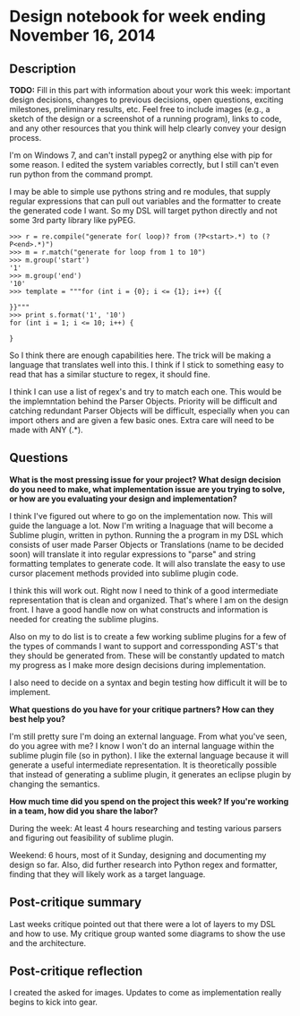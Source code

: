 # Design notebook for week ending November 16, 2014

## Description

**TODO:** Fill in this part with information about your work this week:
important design decisions, changes to previous decisions, open questions,
exciting milestones, preliminary results, etc. Feel free to include images
(e.g., a sketch of the design or a screenshot of a running program), links to
code, and any other resources that you think will help clearly convey your
design process.

I'm on Windows 7, and can't install pypeg2 or anything else with pip for some reason. I edited the system variables correctly, but I still can't even run python from the command prompt.

I may be able to simple use pythons string and re modules, that supply regular expressions that can pull out variables and the formatter to create the generated code I want. So my DSL will target python directly and not some 3rd party library like pyPEG.

```
>>> r = re.compile("generate for( loop)? from (?P<start>.*) to (?P<end>.*)")
>>> m = r.match("generate for loop from 1 to 10")
>>> m.group('start')
'1'
>>> m.group('end')
'10'
>>> template = """for (int i = {0}; i <= {1}; i++) {{

}}"""
>>> print s.format('1', '10')
for (int i = 1; i <= 10; i++) {

}
```

So I think there are enough capabilities here. The trick will be making a language that translates well into this. I think if I stick to something easy to read that has a similar stucture to regex, it should fine.

I think I can use a list of regex's and try to match each one. This would be the implemntation behind the Parser Objects. Priority will be difficult and catching redundant Parser Objects will be difficult, especially when you can import others and are given a few basic ones. Extra care will need to be made with ANY (.*).


## Questions

**What is the most pressing issue for your project? What design decision do
you need to make, what implementation issue are you trying to solve, or how
are you evaluating your design and implementation?**

I think I've figured out where to go on the implementation now. This will guide the language a lot. Now I'm writing a lnaguage that will become a Sublime plugin, written in python. Running the a program in my DSL which consists of user made Parser Objects or Translations (name to be decided soon) will translate it into regular expressions to "parse" and string formatting templates to generate code. It will also translate the easy to use cursor placement methods provided into sublime plugin code.

I think this will work out. Right now I need to think of a good intermediate representation that is clean and organized. That's where I am on the design front. I have a good handle now on what constructs and information is needed for creating the sublime plugins.

Also on my to do list is to create a few working sublime plugins for a few of the types of commands I want to support and corressponding AST's that they should be generated from. These will be constantly updated to match my progress as I make more design decisions during implementation.

I also need to decide on a syntax and begin testing how difficult it will be to implement.

**What questions do you have for your critique partners? How can they best help
you?**

I'm still pretty sure I'm doing an external language. From what you've seen, do you agree with me? I know I won't do an internal language within the sublime plugin file (so in python). I like the external language because it will generate a useful intermediate representation. It is theoretically possible that instead of generating a sublime plugin, it generates an eclipse plugin by changing the semantics.

**How much time did you spend on the project this week? If you're working in a
team, how did you share the labor?**

During the week: At least 4 hours researching and testing various parsers and figuring out feasibility of sublime plugin.

Weekend: 6 hours, most of it Sunday, designing and documenting my design so far. Also, did further research into Python regex and formatter, finding that they will likely work as a target language.

## Post-critique summary

Last weeks critique pointed out that there were a lot of layers to my DSL and how to use. My critique group wanted some diagrams to show the use and the architecture.

## Post-critique reflection

I created the asked for images. Updates to come as implementation really begins to kick into gear.

